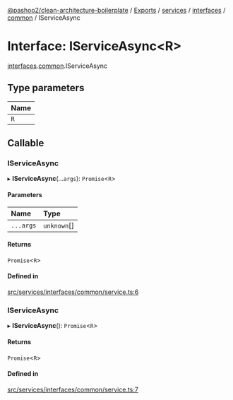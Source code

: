 [@pashoo2/clean-architecture-boilerplate](../README.md) / [Exports](../modules.md) / [services](../modules/services.md) / [interfaces](../modules/services.interfaces.md) / [common](../modules/services.interfaces.common.md) / IServiceAsync

# Interface: IServiceAsync<R\>

[interfaces](../modules/services.interfaces.md).[common](../modules/services.interfaces.common.md).IServiceAsync

## Type parameters

| Name |
| :------ |
| `R` |

## Callable

### IServiceAsync

▸ **IServiceAsync**(...`args`): `Promise`<`R`\>

#### Parameters

| Name | Type |
| :------ | :------ |
| `...args` | `unknown`[] |

#### Returns

`Promise`<`R`\>

#### Defined in

[src/services/interfaces/common/service.ts:6](https://github.com/pashoo2/clean-architecture-boilerplate/blob/741b3a2/src/services/interfaces/common/service.ts#L6)

### IServiceAsync

▸ **IServiceAsync**(): `Promise`<`R`\>

#### Returns

`Promise`<`R`\>

#### Defined in

[src/services/interfaces/common/service.ts:7](https://github.com/pashoo2/clean-architecture-boilerplate/blob/741b3a2/src/services/interfaces/common/service.ts#L7)
